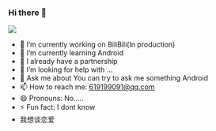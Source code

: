 ### Hi there 👋
[![](https://img.shields.io/badge/个人博客-Android笔记-green.svg)](https://brokes6.github.io)
- 🔭 I’m currently working on BiliBili(In production)
- 🌱 I’m currently learning Android
- 👯 I already have a partnership
- 🤔 I’m looking for help with ...
- 💬 Ask me about You can try to ask me something Android
- 📫 How to reach me: 619199091@qq.com
- 😄 Pronouns: No.....
- ⚡ Fun fact: I dont know
- 我想谈恋爱

